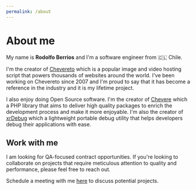 ```yaml
---
permalink: /about
---
```


# About me

My name is **Rodolfo Berrios** and I'm a software engineer from 🇨🇱 Chile.

I'm the creator of [Chevereto](https://chevereto.com) which is a popular image and video hosting script that powers thousands of websites around the world. I've been working on Chevereto since 2007 and I'm proud to say that it has become a reference in the industry and it is my lifetime project.

I also enjoy doing Open Source software. I'm the creator of [Chevere](https://chevere.org) which a PHP library that aims to deliver high quality packages to enrich the development process and make it more enjoyable. I'm also the creator of [xrDebug](https://xrdebug.com) which a lightweight portable debug utility that helps developers debug their applications with ease.

## Work with me

I am looking for QA-focused contract opportunities. If you're looking to collaborate on projects that require meticulous attention to quality and performance, please feel free to reach out.

Schedule a meeting with me [here](https://calendly.com/rodber) to discuss potential projects.

